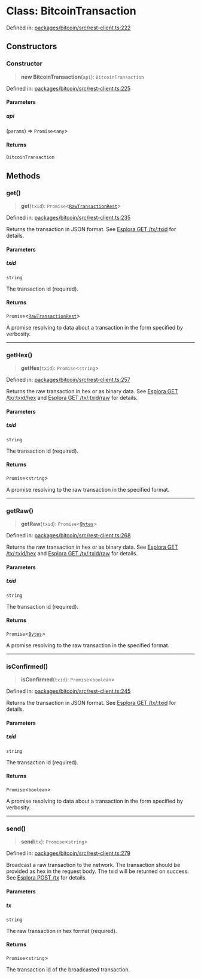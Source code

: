 # Class: BitcoinTransaction

Defined in: [packages/bitcoin/src/rest-client.ts:222](https://github.com/dcdpr/did-btcr2-js/blob/c82bc5c69016e1146a0c52c6e6b21621f5abd6d4/packages/bitcoin/src/rest-client.ts#L222)

## Constructors

### Constructor

> **new BitcoinTransaction**(`api`): `BitcoinTransaction`

Defined in: [packages/bitcoin/src/rest-client.ts:225](https://github.com/dcdpr/did-btcr2-js/blob/c82bc5c69016e1146a0c52c6e6b21621f5abd6d4/packages/bitcoin/src/rest-client.ts#L225)

#### Parameters

##### api

(`params`) => `Promise`&lt;`any`&gt;

#### Returns

`BitcoinTransaction`

## Methods

### get()

> **get**(`txid`): `Promise`&lt;[`RawTransactionRest`](../interfaces/RawTransactionRest.md)&gt;

Defined in: [packages/bitcoin/src/rest-client.ts:235](https://github.com/dcdpr/did-btcr2-js/blob/c82bc5c69016e1146a0c52c6e6b21621f5abd6d4/packages/bitcoin/src/rest-client.ts#L235)

Returns the transaction in JSON format.
See [Esplora GET /tx/:txid](https://github.com/blockstream/esplora/blob/master/API.md#get-txtxid) for details.

#### Parameters

##### txid

`string`

The transaction id (required).

#### Returns

`Promise`&lt;[`RawTransactionRest`](../interfaces/RawTransactionRest.md)&gt;

A promise resolving to data about a transaction in the form specified by verbosity.

***

### getHex()

> **getHex**(`txid`): `Promise`&lt;`string`&gt;

Defined in: [packages/bitcoin/src/rest-client.ts:257](https://github.com/dcdpr/did-btcr2-js/blob/c82bc5c69016e1146a0c52c6e6b21621f5abd6d4/packages/bitcoin/src/rest-client.ts#L257)

Returns the raw transaction in hex or as binary data.
See [Esplora GET /tx/:txid/hex](https://github.com/blockstream/esplora/blob/master/API.md#get-txtxidhex) and
[Esplora GET /tx/:txid/raw](https://github.com/blockstream/esplora/blob/master/API.md#get-txtxidraw) for details.

#### Parameters

##### txid

`string`

The transaction id (required).

#### Returns

`Promise`&lt;`string`&gt;

A promise resolving to the raw transaction in the specified format.

***

### getRaw()

> **getRaw**(`txid`): `Promise`&lt;[`Bytes`](../../../common/type-aliases/Bytes.md)&gt;

Defined in: [packages/bitcoin/src/rest-client.ts:268](https://github.com/dcdpr/did-btcr2-js/blob/c82bc5c69016e1146a0c52c6e6b21621f5abd6d4/packages/bitcoin/src/rest-client.ts#L268)

Returns the raw transaction in hex or as binary data.
See [Esplora GET /tx/:txid/hex](https://github.com/blockstream/esplora/blob/master/API.md#get-txtxidhex) and
[Esplora GET /tx/:txid/raw](https://github.com/blockstream/esplora/blob/master/API.md#get-txtxidraw) for details.

#### Parameters

##### txid

`string`

The transaction id (required).

#### Returns

`Promise`&lt;[`Bytes`](../../../common/type-aliases/Bytes.md)&gt;

A promise resolving to the raw transaction in the specified format.

***

### isConfirmed()

> **isConfirmed**(`txid`): `Promise`&lt;`boolean`&gt;

Defined in: [packages/bitcoin/src/rest-client.ts:245](https://github.com/dcdpr/did-btcr2-js/blob/c82bc5c69016e1146a0c52c6e6b21621f5abd6d4/packages/bitcoin/src/rest-client.ts#L245)

Returns the transaction in JSON format.
See [Esplora GET /tx/:txid](https://github.com/blockstream/esplora/blob/master/API.md#get-txtxid) for details.

#### Parameters

##### txid

`string`

The transaction id (required).

#### Returns

`Promise`&lt;`boolean`&gt;

A promise resolving to data about a transaction in the form specified by verbosity.

***

### send()

> **send**(`tx`): `Promise`&lt;`string`&gt;

Defined in: [packages/bitcoin/src/rest-client.ts:279](https://github.com/dcdpr/did-btcr2-js/blob/c82bc5c69016e1146a0c52c6e6b21621f5abd6d4/packages/bitcoin/src/rest-client.ts#L279)

Broadcast a raw transaction to the network. The transaction should be provided as hex in the request body. The txid
will be returned on success.
See [Esplora POST /tx](https://github.com/blockstream/esplora/blob/master/API.md#post-tx) for details.

#### Parameters

##### tx

`string`

The raw transaction in hex format (required).

#### Returns

`Promise`&lt;`string`&gt;

The transaction id of the broadcasted transaction.
